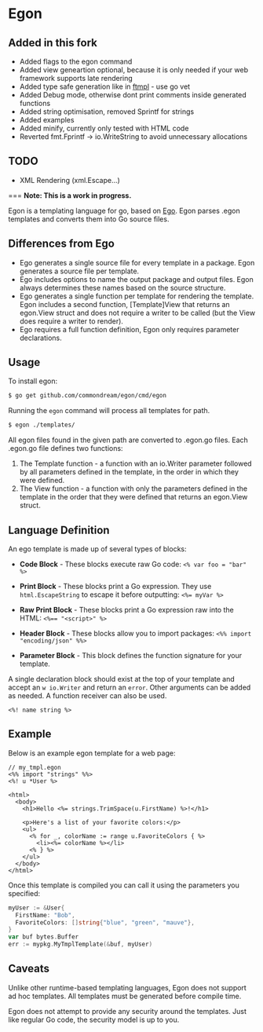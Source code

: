 Egon
===
## Added in this fork
* Added flags to the egon command
* Added view geneartion optional, because it is only needed if your web framework supports late rendering
* Added type safe generation like in [ftmpl](https://github.com/tkrajina/ftmpl) - use go vet
* Added Debug mode, otherwise dont print comments inside generated functions
* Added string optimisation, removed Sprintf for strings
* Added examples
* Added minify, currently only tested with HTML code
* Reverted fmt.Fprintf -> io.WriteString to avoid unnecessary allocations

## TODO
* XML Rendering (xml.Escape...)

===
**Note: This is a work in progress.**

Egon is a templating language for go, based on [Ego](https://github.com/benbjohnson/ego).
Egon parses .egon templates and converts them into Go source files.

## Differences from Ego

* Ego generates a single source file for every template in a package. Egon
  generates a source file per template.
* Ego includes options to name the output package and output files. Egon always
  determines these names based on the source structure.
* Ego generates a single function per template for rendering the template. Egon
  includes a second function, [Template]View that returns an egon.View struct
  and does not require a writer to be called (but the View does require a writer
  to render).
* Ego requires a full function definition, Egon only requires parameter declarations.

## Usage

To install egon:

```sh
$ go get github.com/commondream/egon/cmd/egon
```

Running the `egon` command will process all templates for path.

```sh
$ egon ./templates/
```

All egon files found in the given path are converted to .egon.go files.
Each .egon.go file defines two functions:

1. The Template function - a function with an io.Writer parameter followed by
   all parameters defined in the template, in the order in which they were
   defined.
2. The View function - a function with only the parameters defined in the
   template in the order that they were defined that returns an egon.View
   struct.


## Language Definition

An ego template is made up of several types of blocks:

* **Code Block** - These blocks execute raw Go code: `<% var foo = "bar" %>`

* **Print Block** - These blocks print a Go expression. They use `html.EscapeString` to escape it before outputting: `<%= myVar %>`

* **Raw Print Block** - These blocks print a Go expression raw into the HTML: `<%== "<script>" %>`

* **Header Block** - These blocks allow you to import packages: `<%% import "encoding/json" %%>`

* **Parameter Block** - This block defines the function signature for your template.

A single declaration block should exist at the top of your template and accept an `w io.Writer` and return an `error`. Other arguments can be added as needed. A function receiver can also be used.

```
<%! name string %>
```


## Example

Below is an example egon template for a web page:

```ego
// my_tmpl.egon
<%% import "strings" %%>
<%! u *User %>

<html>
  <body>
    <h1>Hello <%= strings.TrimSpace(u.FirstName) %>!</h1>

    <p>Here's a list of your favorite colors:</p>
    <ul>
      <% for _, colorName := range u.FavoriteColors { %>
        <li><%= colorName %></li>
      <% } %>
    </ul>
  </body>
</html>
```

Once this template is compiled you can call it using the parameters you specified:

```go
myUser := &User{
  FirstName: "Bob",
  FavoriteColors: []string{"blue", "green", "mauve"},
}
var buf bytes.Buffer
err := mypkg.MyTmplTemplate(&buf, myUser)
```

## Caveats

Unlike other runtime-based templating languages, Egon does not support ad hoc
templates. All templates must be generated before compile time.

Egon does not attempt to provide any security around the templates. Just like
regular Go code, the security model is up to you.
